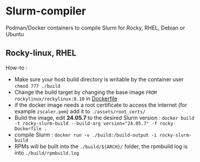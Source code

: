 # Slurm-compiler

Podman/Docker containers to compile Slurm for Rocky, RHEL, Debian or Ubuntu

## Rocky-linux, RHEL

How-to :

- Make sure your host build directory is writable by the container user `chmod 777 ./build`
- Change the build target by changing the base image `FROM rockylinux/rockylinux:8.10` in [Dockerfile](./rocky-Dockerfile)
- if the docker image needs a root certificate to access the internet (for example `zscaler.pem`) add it to `./assets/root_certs/`
- Build the image, edit **24.05.7** to the desired Slurm version : `docker build -t rocky-slurm-build --build-arg version="24.05.7" -f rocky-Dockerfile .`
- compile Slurm : `docker run -v ./build:/build-output -i rocky-slurm-build`
- RPMs will be built into the `./build/${ARCH}/` folder, the rpmbuild log is into `./build/rpmbuild.log`

